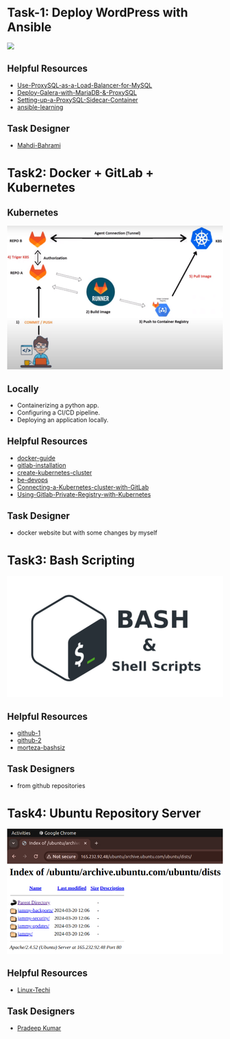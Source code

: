 # Task-1: Deploy WordPress with Ansible
![](https://github.com/mhesfahani97/Self-DevOps-BootCamp-1/blob/main/Task-1/pics/1.png?raw=true)
## Helpful Resources
- [Use-ProxySQL-as-a-Load-Balancer-for-MySQL](https://www.digitalocean.com/community/tutorials/how-to-use-proxysql-as-a-load-balancer-for-mysql-on-ubuntu-16-04#step-6-creating-the-mysql-users)
- [Deploy-Galera-with-MariaDB-&-ProxySQL](https://sesamedisk.com/mysql-cluster-deploy-galera-with-mariadb-proxysql/)
- [Setting-up-a-ProxySQL-Sidecar-Container](https://www.percona.com/blog/setting-up-a-proxysql-sidecar-container/)
- [ansible-learning](https://www.youtube.com/watch?v=ww4yY5ipYgo&list=PLRMCwJJwWR1AKYcUkdcorTFR-bhXUN6oO)

## Task Designer
- [Mahdi-Bahrami](https://www.linkedin.com/in/mahdibahrami/)

# Task2: Docker + GitLab + Kubernetes
## Kubernetes
![](https://github.com/mhesfahani97/Self-DevOps-BootCamp-1/blob/main/Task-2/pics/task.png?raw=true)
## Locally
- Containerizing a python app.
- Configuring a CI/CD pipeline.
- Deploying an application locally.

## Helpful Resources
- [docker-guide](https://docs.docker.com/guides/get-started/)
- [gitlab-installation](https://github.com/mhesfahani97/DigiNext-DevOps-BootCamp/tree/main/Task-6)
- [create-kubernetes-cluster](https://github.com/mhesfahani97/DigiNext-DevOps-BootCamp/tree/main/Task-5)
- [be-devops](https://www.youtube.com/watch?v=fwtxi_BRmt0&t=2900s)
- [Connecting-a-Kubernetes-cluster-with-GitLab](https://www.youtube.com/watch?v=fwtxi_BRmt0&t=2900s)
- [Using-Gitlab-Private-Registry-with-Kubernetes](https://chris-vermeulen.com/using-gitlab-registry-with-kubernetes/)

## Task Designer
- docker website but with some changes by myself

# Task3: Bash Scripting
![](https://github.com/mhesfahani97/Self-DevOps-BootCamp-1/blob/main/Task-3/pics/bash.jpg?raw=true)

## Helpful Resources
- [github-1](https://github.com/Safiakhatoon767/Shell-Scripting-Project)
- [github-2](https://github.com/ruanyf/simple-bash-scripts)
- [morteza-bashsiz](https://www.youtube.com/playlist?list=PLRMCwJJwWR1A3_ECuOqdIaR-XLnr6bDj_)

## Task Designers
- from github repositories

# Task4: Ubuntu Repository Server
![](https://github.com/mhesfahani97/Self-DevOps-BootCamp-1/blob/main/Task-4/pic/T4-self-boot.png?raw=true)

## Helpful Resources
- [Linux-Techi](https://www.linuxtechi.com/setup-local-apt-repository-server-ubuntu/)

## Task Designers
- [Pradeep Kumar](https://www.linuxtechi.com/author/pradeep/)
